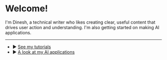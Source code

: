 # Welcome!

I'm Dinesh, a technical writer who likes creating clear, useful content that drives user action and understanding. I'm also getting started on making AI applications.

---

- ▶️ [See my tutorials](mytechdocs/index.md)
- ▶️ [A look at my AI applications](appnotes/notes1/semantic_search_demo.md)
